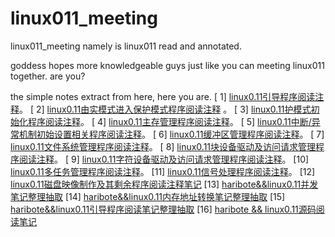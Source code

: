 # linux011_meeting
linux011_meeting namely is linux011 read and annotated.

goddess hopes more knowledgeable guys just like you can meeting linux011 together. are you?

the simple notes extract from here, here you are.
[ 1] [linux0.11引导程序阅读注释](https://blog.csdn.net/misskissc/article/details/90547748)。
[ 2] [linux0.11由实模式进入保护模式程序阅读注释](https://blog.csdn.net/misskissC/article/details/90551976) 。
[ 3] [linux0.11护模式初始化程序阅读注释](https://blog.csdn.net/misskissC/article/details/90578267)。
[ 4] [linux0.11主存管理程序阅读注释](https://blog.csdn.net/misskissC/article/details/90741185)。
[ 5] [linux0.11中断/异常机制初始设置相关程序阅读注释](https://blog.csdn.net/misskissC/article/details/91348691)。
[ 6] [linux0.11缓冲区管理程序阅读注释](https://blog.csdn.net/misskissC/article/details/92389110)。
[ 7] [linux0.11文件系统管理程序阅读注释](https://blog.csdn.net/misskissC/article/details/95110483)。
[ 8] [linux0.11块设备驱动及访问请求管理程序阅读注释](https://blog.csdn.net/misskissC/article/details/95895432)。
[ 9] [linux0.11字符设备驱动及访问请求管理程序阅读注释](https://blog.csdn.net/misskissc/article/details/97175983)。
[10] [linux0.11多任务管理程序阅读注释](https://blog.csdn.net/misskissc/article/details/99704342)。
[11] [linux0.11信号处理程序阅读注释](https://blog.csdn.net/misskissC/article/details/99844087)。
[12] [linux0.11磁盘映像制作及其剩余程序阅读注释笔记](https://blog.csdn.net/misskissC/article/details/100179096)
[13] [haribote&&linux0.11并发笔记整理抽取](https://blog.csdn.net/misskissC/article/details/102945236)
[14] [haribote&&linux0.11内存地址转换笔记整理抽取](https://blog.csdn.net/misskissC/article/details/102945209)
[15] [haribote&&linux0.11引导程序阅读笔记整理抽取](https://blog.csdn.net/misskissC/article/details/102945093)
[16] [haribote && linux0.11源码阅读笔记](https://blog.csdn.net/misskissC/article/details/101170862)
